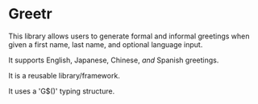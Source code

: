 # Greetr

This library allows users to generate formal and informal greetings when given a
first name, last name, and optional language input.

It supports English, Japanese, Chinese, *and* Spanish greetings.

It is a reusable library/framework.

It uses a 'G$()' typing structure.
